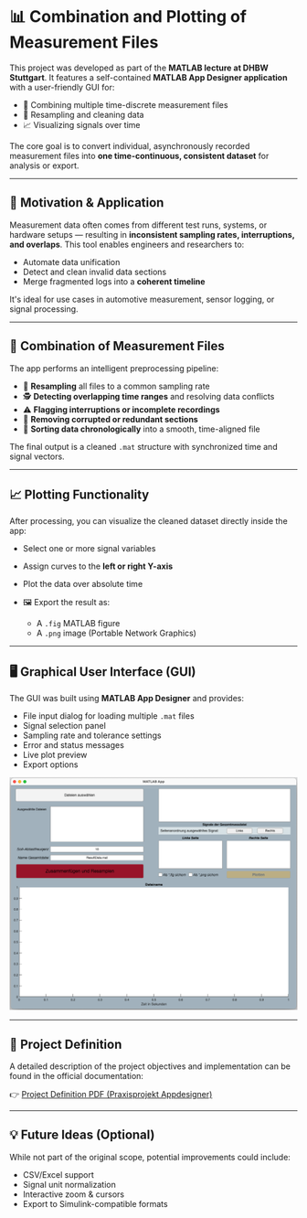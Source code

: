 <!--Copyright Andrik Seeger 2022-->

# 📊 Combination and Plotting of Measurement Files

This project was developed as part of the **MATLAB lecture at DHBW Stuttgart**.
It features a self-contained **MATLAB App Designer application** with a user-friendly GUI for:

* 📁 Combining multiple time-discrete measurement files
* 🔁 Resampling and cleaning data
* 📈 Visualizing signals over time

The core goal is to convert individual, asynchronously recorded measurement files into **one time-continuous, consistent dataset** for analysis or export.

---

## 🧠 Motivation & Application

Measurement data often comes from different test runs, systems, or hardware setups — resulting in **inconsistent sampling rates, interruptions, and overlaps**.
This tool enables engineers and researchers to:

* Automate data unification
* Detect and clean invalid data sections
* Merge fragmented logs into a **coherent timeline**

It's ideal for use cases in automotive measurement, sensor logging, or signal processing.

---

## 🔧 Combination of Measurement Files

The app performs an intelligent preprocessing pipeline:

* 🔄 **Resampling** all files to a common sampling rate
* 🕵️ **Detecting overlapping time ranges** and resolving data conflicts
* ⚠️ **Flagging interruptions or incomplete recordings**
* 🧹 **Removing corrupted or redundant sections**
* 🧩 **Sorting data chronologically** into a smooth, time-aligned file

The final output is a cleaned `.mat` structure with synchronized time and signal vectors.

---

## 📈 Plotting Functionality

After processing, you can visualize the cleaned dataset directly inside the app:

* Select one or more signal variables
* Assign curves to the **left or right Y-axis**
* Plot the data over absolute time
* 🖼️ Export the result as:

  * A `.fig` MATLAB figure
  * A `.png` image (Portable Network Graphics)

---

## 🖥️ Graphical User Interface (GUI)

The GUI was built using **MATLAB App Designer** and provides:

* File input dialog for loading multiple `.mat` files
* Signal selection panel
* Sampling rate and tolerance settings
* Error and status messages
* Live plot preview
* Export options

<p align="center">
<img src="https://github.com/AndrikSeeger/MATLAB_Measurement_File_Combination/blob/main/Ressources/GUI_Layout.png"/>
</p>

---

## 📄 Project Definition

A detailed description of the project objectives and implementation can be found in the official documentation:

👉 [Project Definition PDF (Praxisprojekt Appdesigner)](https://github.com/AndrikSeeger/MATLAB_Measurement_File_Combination/blob/main/Ressources/Praxisprojekt_Appdesigner.pdf)

---

## 💡 Future Ideas (Optional)

While not part of the original scope, potential improvements could include:

* CSV/Excel support
* Signal unit normalization
* Interactive zoom & cursors
* Export to Simulink-compatible formats
